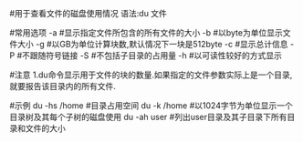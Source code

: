 #用于查看文件的磁盘使用情况
语法:du 文件

#常用选项
-a		#显示指定文件所包含的所有文件的大小
-b		#以byte为单位显示文件大小
-g		#以GB为单位计算块数,默认情况下一块是512byte
-c		#显示总计信息
-P		#不跟随符号链接
-S		#不包括子目录的占用量
-h		#以可读性较好的方式显示

#注意
1.du命令显示用于文件的块的数量.如果指定的文件参数实际上是一个目录,就要报告该目录内的所有文件.

#示例
du -hs /home	#目录占用空间
du -k /home	#以1024字节为单位显示一个目录树及其每个子树的磁盘使用
du -ah user	#列出user目录及其子目录下所有目录和文件的大小
